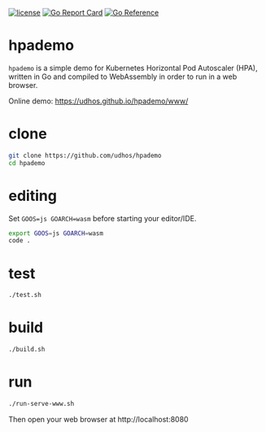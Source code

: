 [![license](http://img.shields.io/badge/license-MIT-blue.svg)](https://github.com/udhos/hpademo/blob/main/LICENSE)
[![Go Report Card](https://goreportcard.com/badge/github.com/udhos/hpademo)](https://goreportcard.com/report/github.com/udhos/hpademo)
[![Go Reference](https://pkg.go.dev/badge/github.com/udhos/hpademo.svg)](https://pkg.go.dev/github.com/udhos/hpademo)

# hpademo

`hpademo` is a simple demo for Kubernetes Horizontal Pod Autoscaler (HPA), written in Go and compiled to WebAssembly in order to run in a web browser.

Online demo: https://udhos.github.io/hpademo/www/

# clone

```bash
git clone https://github.com/udhos/hpademo
cd hpademo
```

# editing

Set `GOOS=js GOARCH=wasm` before starting your editor/IDE.

```bash
export GOOS=js GOARCH=wasm
code .
```

# test

```bash
./test.sh
```

# build

```bash
./build.sh
```

# run

```bash
./run-serve-www.sh
```

Then open your web browser at http://localhost:8080
